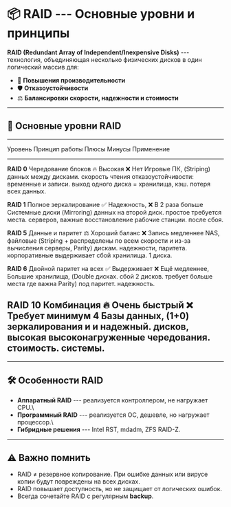 # 📦 RAID --- Основные уровни и принципы

**RAID (Redundant Array of Independent/Inexpensive Disks)** ---
технология, объединяющая несколько физических дисков в один логический
массив для:

-   🚀 **Повышения производительности**
-   🛡 **Отказоустойчивости**
-   ⚖ **Балансировки скорости, надежности и стоимости**

------------------------------------------------------------------------

## 🔑 Основные уровни RAID

  ------------------------------------------------------------------------------------------------
  Уровень       Принцип работы          Плюсы            Минусы                Применение
  ------------- ----------------------- ---------------- --------------------- -------------------
  **RAID 0**    Чередование блоков      🔥 Высокая       ❌ Нет                Игровые ПК,
  (Striping)    данных между дисками.   скорость чтения  отказоустойчивости:   временные
                                        и записи.        выход одного диска =  хранилища, кэш.
                                                         потеря всех данных.   

  **RAID 1**    Полное зеркалирование   ✅ Надежность,   ❌ В 2 раза больше    Системные диски
  (Mirroring)   данных на второй диск.  простое          требуется места.      серверов, важные
                                        восстановление                         рабочие станции.
                                        после сбоя.                            

  **RAID 5**    Данные и паритет        ⚖ Хороший баланс ❌ Запись медленнее   NAS, файловые
  (Striping +   распределены по всем    скорости и       из-за вычисления      серверы,
  Parity)       дискам.                 надежности,      паритета.             корпоративные
                                        выдерживает сбой                       хранилища.
                                        1 диска.                               

  **RAID 6**    Двойной паритет на всех ✅ Выдерживает   ❌ Ещё медленнее,     Большие хранилища,
  (Double       дисках.                 сбой 2 дисков.   требует больше места  где важна
  Parity)                                                под паритет.          надежность.

  **RAID 10**   Комбинация              🔥 Очень быстрый ❌ Требует минимум 4  Базы данных,
  (1+0)         зеркалирования и        и надежный.      дисков, высокая       высоконагруженные
                чередования.                             стоимость.            системы.
  ------------------------------------------------------------------------------------------------

------------------------------------------------------------------------

## 🛠 Особенности RAID

-   **Аппаратный RAID** --- реализуется контроллером, не нагружает CPU.\
-   **Программный RAID** --- реализуется ОС, дешевле, но нагружает
    процессор.\
-   **Гибридные решения** --- Intel RST, mdadm, ZFS RAID-Z.

------------------------------------------------------------------------

## ⚠️ Важно помнить

-   RAID ≠ резервное копирование. При ошибке данных или вирусе копии
    будут повреждены на всех дисках.
-   RAID повышает доступность, но не защищает от логических ошибок.
-   Всегда сочетайте RAID с регулярным **backup**.
